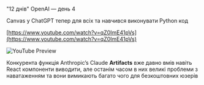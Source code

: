 <!--
date: 2024-12-11T18:56:12
-->

"12 днів" OpenAI — день 4

Canvas у ChatGPT тепер для всіх та навчився виконувати Python код


[https://www.youtube.com/watch?v=qZ0ImE41pVs](https://www.youtube.com/watch?v=qZ0ImE41pVs)

![YouTube Preview](https://img.youtube.com/vi/qZ0ImE41pVs/mqdefault.jpg)



Конкурента функція Anthropic’s Claude **Artifacts** вже давно вмів навіть React компоненти виводити, але останім часом в них великі проблеми з наватаженням та вони вимикають багато чого для безкоштовних юзерів